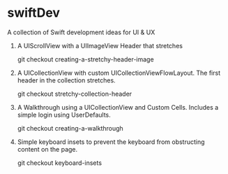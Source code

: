 # swiftDev
A collection of Swift development ideas for UI &amp; UX

1. A UIScrollView with a UIImageView Header that stretches

    git checkout creating-a-stretchy-header-image

2. A UICollectionView with custom UICollectionViewFlowLayout. The first header in the collection stretches.

    git checkout stretchy-collection-header
    
3. A Walkthrough using a UICollectionView and Custom Cells. Includes a simple login using UserDefaults.

    git checkout creating-a-walkthrough
    
4. Simple keyboard insets to prevent the keyboard from obstructing content on the page.

    git checkout keyboard-insets
